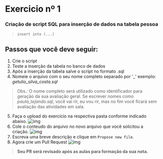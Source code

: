 # Exercicio nº 1

### Criação de script SQL para inserção de dados na tabela **pessoa**
>`insert into (...)`

## Passos que você deve seguir:
1. Crie o script
2. Teste a inserção da tabela no banco de dados
3. Após a inserção da tabela salve o script no formato .sql
4. Nomeie o arquivo com o seu nome completo separado por '_' exemplo: _getulio_silva_costa.sql_
>Obs.: O nome completo será utilizado como identificador para geração da sua avaliação geral. Se escrever nomes como _paula_tejando.sql_, você vai rir, eu vou rir, mas no fim você ficará sem avaliação das atividades em sala.
5. Faça o upload do exercício na respectiva pasta conforme indicado abaixo.
![img](../../../artifacts/upload_ex_1.png)
6. Cole o conteudo do arquivo no novo arquivo que você solicitou a criação.
![img](../../../artifacts/salvando_arquivo_ex_1.png)
7. Escreva uma breve descrição e clique em `Propose new file`.
8. Agora crie um Pull Request
![img](../../../artifacts/create_PR.png)

>**Seu PR será revisado após as aulas para formação da sua nota.**

